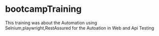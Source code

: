 # bootcampTraining
This training was about the Automation using Selnium,playwright,RestAssured for the Autoation in Web and Api Testing

